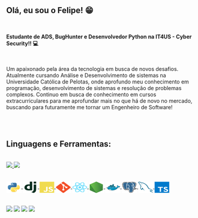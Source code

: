 ## Olá, eu sou o <strong>Felipe!</strong> 😁
<br>
<p align="left">
 <strong>Estudante de ADS, BugHunter e Desenvolvedor Python na IT4US - Cyber Security!! 💻</strong>
 </p>
 <br>
  <p>Um apaixonado pela área da tecnologia em busca de novos desafios. Atualmente cursando Análise e Desenvolvimento de sistemas na Universidade Católica de Pelotas, onde aprofundo meu conhecimento em programação, desenvolvimento de sistemas e resolução de problemas complexos. Continuo em busca de conhecimento em cursos extracurriculares para me aprofundar mais no que há de novo no mercado, buscando para futuramente me tornar um Engenheiro de Software!</p>
<br>
<br>


## **Linguagens e Ferramentas:**
<br>

 <div>
   <a href="https://github.com/felpssm">
   <img height="180em" src="https://github-readme-stats.vercel.app/api?username=felpssm&show_icons=true&theme=tokyonight&include_all_commits=true&count_private=true"/>
   <img height="180em" src="https://github-readme-stats.vercel.app/api/top-langs/?username=felpssm&layout=compact&langs_count=6&theme=tokyonight"/>
</div>
    <br>
<div style="display: inline_block"><br>
  <img align="center" alt="Python" height="30" width="40" src="https://github.com/devicons/devicon/blob/master/icons/python/python-original.svg">
  <img align="center" alt="Django" height="30" width="40" src="https://github.com/devicons/devicon/blob/master/icons/django/django-plain.svg">
  <img align="center" alt="Js" height="30" width="40" src="https://raw.githubusercontent.com/devicons/devicon/master/icons/javascript/javascript-plain.svg">
  <img align="center" alt="Git" height="30" width="40" src="https://github.com/devicons/devicon/blob/master/icons/git/git-original.svg">
  <img align="center" alt="React" height="30" width="40" src="https://github.com/devicons/devicon/blob/master/icons/react/react-original.svg">
  <img align="center" alt="Node.js" height="30" width="40" src="https://github.com/devicons/devicon/blob/master/icons/nodejs/nodejs-original.svg">
  <img align="center" alt="Docker" height="30" width="40" src="https://github.com/devicons/devicon/blob/master/icons/docker/docker-original.svg">
  <img align="center" alt="PostgreSQL" height="30" width="40" src="https://github.com/devicons/devicon/blob/master/icons/postgresql/postgresql-original.svg">
  <img align="center" alt="MySQL" height="30" width="40" src="https://github.com/devicons/devicon/blob/master/icons/mysql/mysql-original.svg">
  <img align="center" alt="TypeScript" height="30" width="40" src="https://github.com/devicons/devicon/blob/master/icons/typescript/typescript-original.svg">



 
</div>
 
<br>
<br>
 
<div> 
  <a href="https://instagram.com/felpssf" target="_blank"><img src="https://img.shields.io/badge/-Instagram-%23E4405F?style=for-the-badge&logo=instagram&logoColor=white" target="_blank"></a>
 <a href="https://discord.gg/felpssf" target="_blank"><img src="https://img.shields.io/badge/Discord-7289DA?style=for-the-badge&logo=discord&logoColor=white" target="_blank"></a> 
<a href="mailto:feelpss.martinssf@gmail.com"><img src="https://img.shields.io/badge/-gmail-%23333?style=for-the-badge&logo=gmail&logoColor=white" target="_blank"></a>
  <a href="https://www.linkedin.com/in/felipe-ferreira-893693149" target="_blank"><img src="https://img.shields.io/badge/-LinkedIn-%230077B5?style=for-the-badge&logo=linkedin&logoColor=white" target="_blank"></a>
</div>
